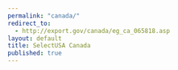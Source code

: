 ```yaml
---
permalink: "canada/"
redirect_to:
  - http://export.gov/canada/eg_ca_065818.asp
layout: default
title: SelectUSA Canada
published: true
---
```


